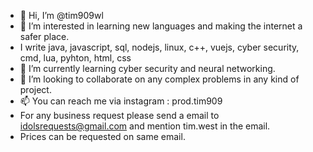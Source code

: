 - 👋 Hi, I’m @tim909wl
- 👀 I’m interested in learning new languages and making the internet a safer place.
- I write java, javascript, sql, nodejs, linux, c++, vuejs, cyber security, cmd, lua, pyhton, html, css
- 🌱 I’m currently learning cyber security and neural networking.
- 💞️ I’m looking to collaborate on any complex problems in any kind of project.
- 📫 You can reach me via instagram : prod.tim909
- For any business request please send a email to idolsrequests@gmail.com and mention tim.west in the email.
- Prices can be requested on same email.
